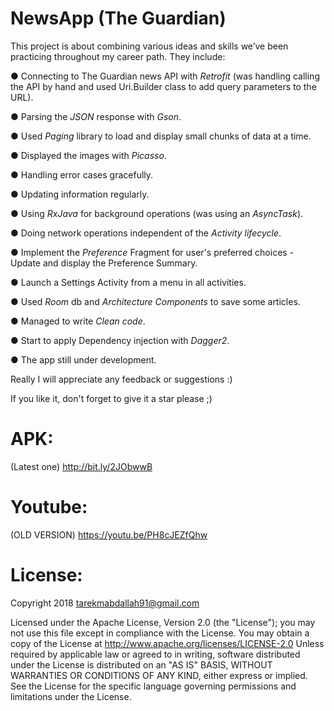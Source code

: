 # NewsApp (The Guardian)

This project is about combining various ideas and skills we’ve been practicing throughout my career path. They include:

● Connecting to The Guardian news API with *Retrofit* (was handling calling the API by hand and used Uri.Builder class to add query parameters to the URL).

● Parsing the *JSON* response with *Gson*.

● Used *Paging* library to load and display small chunks of data at a time.

● Displayed the images with *Picasso*. 

● Handling error cases gracefully.

● Updating information regularly.

● Using *RxJava* for background operations (was using an *AsyncTask*).

● Doing network operations independent of the *Activity lifecycle*.

● Implement the *Preference* Fragment for user's preferred choices - Update and display the Preference Summary.

● Launch a Settings Activity from a menu in all activities.

● Used *Room* db and *Architecture Components* to save some articles.

● Managed to write *Clean code*.

● Start to apply Dependency injection with *Dagger2*. 

● The app still under development.

Really I will appreciate any feedback or suggestions :)

If you like it, don't forget to give it a star please ;)

# APK: 
(Latest one) http://bit.ly/2JObwwB

# Youtube:
(OLD VERSION) https://youtu.be/PH8cJEZfQhw

# License: 
Copyright 2018 tarekmabdallah91@gmail.com

Licensed under the Apache License, Version 2.0 (the "License");
you may not use this file except in compliance with the License.
You may obtain a copy of the License at http://www.apache.org/licenses/LICENSE-2.0
Unless required by applicable law or agreed to in writing, software
distributed under the License is distributed on an "AS IS" BASIS,
WITHOUT WARRANTIES OR CONDITIONS OF ANY KIND, either express or implied.
See the License for the specific language governing permissions and limitations under the License.
